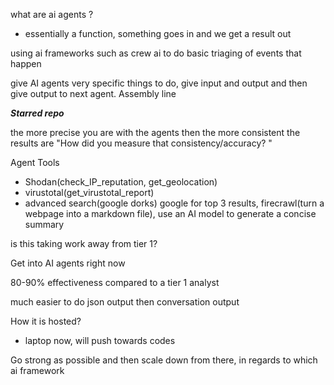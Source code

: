 what are ai agents ? 
- essentially a function, something goes in and we get a result out

using ai frameworks such as crew ai to do basic triaging of events that happen

give AI agents very specific things to do, give input and output and then give output to next agent. Assembly line 

***Starred repo***

the more precise you are with the agents then the more consistent the results are
"How did you measure that consistency/accuracy? " 

Agent Tools 
- Shodan(check_IP_reputation, get_geolocation)
- virustotal(get_virustotal_report)
- advanced search(google dorks) google for top 3 results, firecrawl(turn a webpage into a markdown file), use an AI model to generate a concise
summary

is this taking work away from tier 1? 

Get into AI agents right now

80-90% effectiveness compared to a tier 1 analyst

much easier to do json output then conversation output

How it is hosted? 
- laptop now, will push towards codes

Go strong as possible and then scale down from there, in regards to which ai framework 
